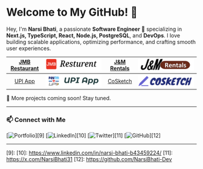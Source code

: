 # Welcome to My GitHub! 👋

Hey, I'm **Narsi Bhati**, a passionate **Software Engineer** 🚀 specializing in **Next.js, TypeScript, React, Node.js, PostgreSQL**, and **DevOps**. I love building scalable applications, optimizing performance, and crafting smooth user experiences.

| [JMB Restaurant][1] | [![JMB][2]][1] | [J&M Rentals][3] | [![J&M Rentals][4]][3] |
| :-----------------: | :------------: | :--------------: | :--------------------: |
|    [UPI App][5]     | [![UPI][6]][5] |  [CoSketch][7]   |  [![CoSketch][8]][7]   |

🚀 More projects coming soon! Stay tuned.

---

### 📫 Connect with Me

[![Portfolio](https://img.shields.io/badge/-Portfolio-000?style=for-the-badge&logo=vercel&logoColor=white)][9]
[![LinkedIn](https://img.shields.io/badge/-LinkedIn-0077B5?style=for-the-badge&logo=linkedin&logoColor=white)][10]
[![Twitter](https://img.shields.io/badge/-Twitter-1DA1F2?style=for-the-badge&logo=twitter&logoColor=white)][11]
[![GitHub](https://img.shields.io/badge/-GitHub-181717?style=for-the-badge&logo=github&logoColor=white)][12]

---

[1]: https://github.com/NarsiBhati-Dev/jmb_restaurant
[2]: https://raw.githubusercontent.com/NarsiBhati-Dev/NarsiBhati-Dev/master/assets/jmb-logo.png
[3]: https://github.com/NarsiBhati-Dev/jm_rentals_ltd
[4]: https://raw.githubusercontent.com/NarsiBhati-Dev/NarsiBhati-Dev/master/assets/Jm-rentals.png
[5]: https://github.com/NarsiBhati-Dev/paytm-full-stack
[6]: https://raw.githubusercontent.com/NarsiBhati-Dev/NarsiBhati-Dev/master/assets/UPI.png
[7]: https://github.com/NarsiBhati-Dev/cosketch
[8]: https://raw.githubusercontent.com/NarsiBhati-Dev/NarsiBhati-Dev/master/assets/cosketch.png
[9]: 
[10]: https://www.linkedin.com/in/narsi-bhati-b43459224/
[11]: https://x.com/NarsiBhati31
[12]: https://github.com/NarsiBhati-Dev

